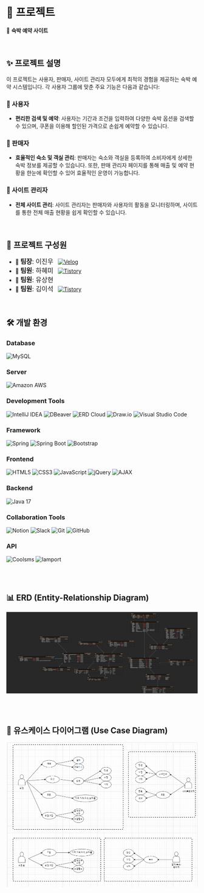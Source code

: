 # 🚀 프로젝트

🏨 **숙박 예약 사이트**

<br>

## ✨ 프로젝트 설명

이 프로젝트는 사용자, 판매자, 사이트 관리자 모두에게 최적의 경험을 제공하는 숙박 예약 시스템입니다. 각 사용자 그룹에 맞춘 주요 기능은 다음과 같습니다:

### 👤 사용자
- **편리한 검색 및 예약**: 사용자는 기간과 조건을 입력하여 다양한 숙박 옵션을 검색할 수 있으며, 쿠폰을 이용해 할인된 가격으로 손쉽게 예약할 수 있습니다.

### 🏨 판매자
- **효율적인 숙소 및 객실 관리**: 판매자는 숙소와 객실을 등록하여 소비자에게 상세한 숙박 정보를 제공할 수 있습니다. 또한, 판매 관리자 페이지를 통해 매출 및 예약 현황을 한눈에 확인할 수 있어 효율적인 운영이 가능합니다.

### 🔧 사이트 관리자
- **전체 사이트 관리**: 사이트 관리자는 판매자와 사용자의 활동을 모니터링하며, 사이트를 통한 전체 매출 현황을 쉽게 확인할 수 있습니다.


<br>

## 👥 프로젝트 구성원
- 👑 <span style="display: inline-flex; align-items: center; font-size:1.2em;">**팀장**: 이진우</span> <a href="https://velog.io/@dlwlsdn8022/posts"><img src="https://img.shields.io/badge/Velog-20C997?style=flat-square&logo=velog&logoColor=white" alt="Velog" style="margin-left: 8px;"></a>
- 👤 <span style="display: inline-flex; align-items: center; font-size:1.2em;">**팀원**: 하혜미</span> <a href="https://hmproject-1.tistory.com/"><img src="https://img.shields.io/badge/Tistory-000000?style=flat-square&logo=tistory&logoColor=white" alt="Tistory" style="margin-left: 8px;"></a>
- 👤 <span style="display: inline-flex; align-items: center; font-size:1.2em;">**팀원**: 유상현</span>
- 👤 <span style="display: inline-flex; align-items: center; font-size:1.2em;">**팀원**: 김이석</span> <a href="https://kim-jayden.tistory.com/"><img src="https://img.shields.io/badge/Tistory-000000?style=flat-square&logo=tistory&logoColor=white" alt="Tistory" style="margin-left: 8px;"></a>

<br>

## 🛠 개발 환경

### Database
![MySQL](https://img.shields.io/badge/MySQL-4479A1?style=for-the-badge&logo=mysql&logoColor=white)

### Server
![Amazon AWS](https://img.shields.io/badge/Amazon%20AWS-232F3E?style=for-the-badge&logo=amazon-aws&logoColor=white)

### Development Tools
![IntelliJ IDEA](https://img.shields.io/badge/IntelliJ%20IDEA-000000?style=for-the-badge&logo=intellij-idea&logoColor=white)
![DBeaver](https://img.shields.io/badge/DBeaver-372923?style=for-the-badge&logo=dbeaver&logoColor=white)
![ERD Cloud](https://img.shields.io/badge/ERD%20Cloud-005EFF?style=for-the-badge&logo=erddap&logoColor=white)
![Draw.io](https://img.shields.io/badge/diagrams.net-FF9900?style=for-the-badge&logo=diagrams.net&logoColor=white)  <!-- Draw.io는 현재 diagrams.net으로 알려져 있음 -->
![Visual Studio Code](https://img.shields.io/badge/Visual%20Studio%20Code-0078d7?style=for-the-badge&logo=visual%20studio%20code&logoColor=white)

### Framework
![Spring](https://img.shields.io/badge/Spring-6DB33F?style=for-the-badge&logo=spring&logoColor=white)
![Spring Boot](https://img.shields.io/badge/Spring%20Boot-6DB33F?style=for-the-badge&logo=spring-boot&logoColor=white)
![Bootstrap](https://img.shields.io/badge/Bootstrap-563D7C?style=for-the-badge&logo=bootstrap&logoColor=white)

### Frontend
![HTML5](https://img.shields.io/badge/HTML5-E34F26?style=for-the-badge&logo=html5&logoColor=white)
![CSS3](https://img.shields.io/badge/CSS3-1572B6?style=for-the-badge&logo=css3&logoColor=white)
![JavaScript](https://img.shields.io/badge/JavaScript-F7DF1E?style=for-the-badge&logo=javascript&logoColor=black)
![jQuery](https://img.shields.io/badge/jQuery-0769AD?style=for-the-badge&logo=jquery&logoColor=white)
![AJAX](https://img.shields.io/badge/AJAX-003545?style=for-the-badge&logo=ajax&logoColor=white)

### Backend
![Java 17](https://img.shields.io/badge/Java%2017-007396?style=for-the-badge&logo=java&logoColor=white)

### Collaboration Tools
![Notion](https://img.shields.io/badge/Notion-000000?style=for-the-badge&logo=notion&logoColor=white)
![Slack](https://img.shields.io/badge/Slack-4A154B?style=for-the-badge&logo=slack&logoColor=white)
![Git](https://img.shields.io/badge/Git-F05032?style=for-the-badge&logo=git&logoColor=white)
![GitHub](https://img.shields.io/badge/GitHub-181717?style=for-the-badge&logo=github&logoColor=white)

### API
![Coolsms](https://img.shields.io/badge/Coolsms-1d9bfa?style=for-the-badge&logo=coolsms&logoColor=white)
![Iamport](https://img.shields.io/badge/Iamport-000000?style=for-the-badge&logo=iamport&logoColor=white)


<br>
<br>

## 📊 ERD (Entity-Relationship Diagram)

![ERD](./Stay%20With%20Me_ERD.png)

<br>
<br>

## 🎯 유스케이스 다이어그램 (Use Case Diagram)

![Use Case Diagram](./Stay%20With%20Me_Usecase%20Diagram.png)




